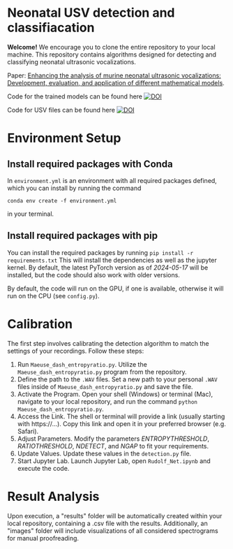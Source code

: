 # Neonatal USV detection and classifiacation

**Welcome!** We encourage you to clone the entire repository to your local machine.
This repository contains algorithms designed for detecting and classifying neonatal ultrasonic vocalizations.

Paper: 
[Enhancing the analysis of murine neonatal ultrasonic vocalizations: Development, evaluation, and application of different mathematical models](https://doi.org/10.48550/arXiv.2405.12957).

Code for the trained models can be found here
<a href="https://doi.org/10.5281/zenodo.15880588"><img src="https://zenodo.org/badge/DOI/10.5281/zenodo.15880588.svg" alt="DOI"></a>

Code for USV files can be found here
<a href="https://doi.org/10.5281/zenodo.13376980"><img src="https://zenodo.org/badge/DOI/10.5281/zenodo.13376980.svg" alt="DOI"></a>


# Environment Setup

## Install required packages with Conda

In `environment.yml` is an environment with all required packages defined, which you can install by running the command
```
conda env create -f environment.yml
```
in your terminal.


## Install required packages with pip

You can install the required packages by running `pip install -r requirements.txt`
This will install the dependencies as well as the jupyter kernel.
By default, the latest PyTorch version as of *2024-05-17* will be installed, but the code should also work with older versions.

By default, the code will run on the GPU, if one is available, otherwise it will run on the CPU (see `config.py`).



# Calibration

The first step involves calibrating the detection algorithm to match the settings of your recordings. Follow these steps:

1. Run `Maeuse_dash_entropyratio.py`.
  Utilize the `Maeuse_dash_entropyratio.py` program from the repository.
2. Define the path to the `.WAV` files.
  Set a new path to your personal `.WAV` files inside of `Maeuse_dash_entropyratio.py` and save the file.
3. Activate the Program.
   Open your shell (Windows) or terminal (Mac), navigate to your local repository, and run the command `python Maeuse_dash_entropyratio.py`.
4. Access the Link.
   The shell or terminal will provide a link (usually starting with https://...).
   Copy this link and open it in your preferred browser (e.g. Safari).
5. Adjust Parameters.
   Modify the parameters *ENTROPYTHRESHOLD*, *RATIOTHRESHOLD*, *NDETECT*, and *NGAP* to fit your requirements.
6. Update Values.
   Update these values in the `detection.py` file.
7. Start Jupyter Lab.
   Launch Jupyter Lab, open `Rudolf_Net.ipynb` and execute the code.



# Result Analysis

Upon execution, a "results" folder will be automatically created within your local repository, containing a .csv file with the results. 
Additionally, an "images" folder will include visualizations of all considered spectrograms for manual proofreading.
